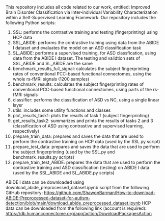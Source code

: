 This repository includes all code related to our work, entitled: Improved Brain Disorder Classification via Inter-individual Variability Characterization within a Self-Supervised Learning Framework. 
Our repository includes the following Python scripts:
1) SSL: performs the contrastive training and testing (fingerprinting) using HCP data
2) SSL_ABIDE: performs the contrastive training using data from the ABIDE I dataset and evaluates the model on an ASD classification task
3) SL_ABIDE: performs a supervised training, for ASD classfication, using data from the ABIDE I dataset. The testing and validtion sets of SSL_ABIDE and SL_ABIDE are the same
4) benchmark_results_full_signal: calculates the subject fingerprinting rates of conventional PCC-based functional connectomes, using the whole rs-fMRI signals (1200 samples)
5) benchmark_results: calculates the subject fingerprinting rates of conventional PCC-based functional connectomes, using parts of the rs-fMRI signals
6) classifier: performs the classification of ASD vs NC, using a single linear layer
7) utils: includes some utility functions and classes
8) plot_results_task1: plots the results of task 1 (subject fingerprinting)
9) get_results_task2: summarizes and prints the results of tasks 2 and 3 (classification of ASD using contrastive and supervised learning, respectively)
10) prepare_train_data: prepares and saves the data that are used to perform the contrastive training on HCP data (used by the SSL.py script)
11) prepare_test_data: prepares and saves the data that are used to perform the subject fingerprinting (used by the SSL.py and benchmark_results.py scripts)
12) prepare_train_test_ABIDE: prepares the data that are used to perform the contrastive training and ASD classification (testing) on ABIDE I data (used by the SSL_ABIDE and SL_ABIDE.py scripts)

ABIDE I data can be downloaded using download_abide_preprocessed_dataset.ipynb script from the following GitHub repository: https://github.com/ShawonBarman/How-to-download-ABIDE-Preprocessed-dataset-for-autism-detection/blob/main/download_abide_preprocessed_dataset.ipynb
HCP data can be downloaded from the following link (account is required): https://db.humanconnectome.org/app/action/DownloadPackagesAction
